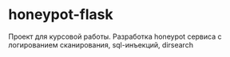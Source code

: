# honeypot-flask
Проект для курсовой работы. Разработка honeypot сервиса с логированием сканирования, sql-инъекций, dirsearch
